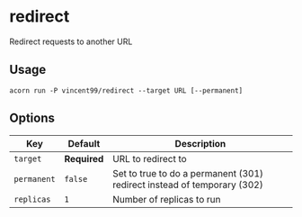 # redirect

Redirect requests to another URL

## Usage

```
acorn run -P vincent99/redirect --target URL [--permanent]
```

## Options

| Key         | Default      | Description |
| ------------| ---------    | ----------- |
| `target`    | **Required** | URL to redirect to
| `permanent` | `false`      | Set to true to do a permanent (301) redirect instead of temporary (302)
| `replicas`  | `1`          | Number of replicas to run
